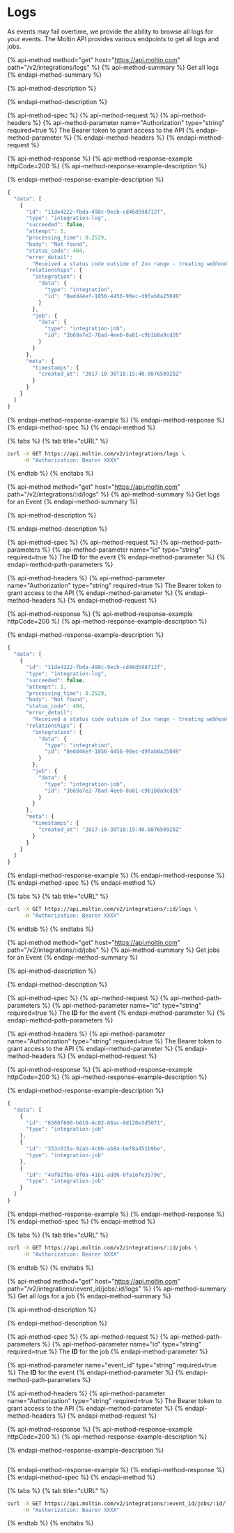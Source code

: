 # Logs

As events may fail overtime, we provide the ability to browse all logs for your events. The Moltin API provides various endpoints to get all logs and jobs.

{% api-method method="get" host="https://api.moltin.com" path="/v2/integrations/logs" %}
{% api-method-summary %}
Get all logs
{% endapi-method-summary %}

{% api-method-description %}

{% endapi-method-description %}

{% api-method-spec %}
{% api-method-request %}
{% api-method-headers %}
{% api-method-parameter name="Authorization" type="string" required=true %}
The Bearer token to grant access to the API
{% endapi-method-parameter %}
{% endapi-method-headers %}
{% endapi-method-request %}

{% api-method-response %}
{% api-method-response-example httpCode=200 %}
{% api-method-response-example-description %}

{% endapi-method-response-example-description %}

```javascript
{
  "data": [
    {
      "id": "11de4222-fbda-498c-9ecb-cd46d598712f",
      "type": "integration-log",
      "succeeded": false,
      "attempt": 1,
      "processing_time": 0.2529,
      "body": "Not found",
      "status_code": 404,
      "error_detail":
        "Received a status code outside of 2xx range - treating webhook as a fail",
      "relationships": {
        "integration": {
          "data": {
            "type": "integration",
            "id": "8edd44ef-1856-4456-90ec-d9fab8a25049"
          }
        },
        "job": {
          "data": {
            "type": "integration-job",
            "id": "3b69a7e2-78ad-4ee6-8a81-c9b1b8a9cd26"
          }
        }
      },
      "meta": {
        "timestamps": {
          "created_at": "2017-10-30T18:15:40.087650928Z"
        }
      }
    }
  ]
}
```
{% endapi-method-response-example %}
{% endapi-method-response %}
{% endapi-method-spec %}
{% endapi-method %}

{% tabs %}
{% tab title="cURL" %}
```bash
curl -X GET https://api.moltin.com/v2/integrations/logs \
     -H "Authorization: Bearer XXXX"
```
{% endtab %}
{% endtabs %}

{% api-method method="get" host="https://api.moltin.com" path="/v2/integrations/:id/logs" %}
{% api-method-summary %}
Get logs for an Event
{% endapi-method-summary %}

{% api-method-description %}

{% endapi-method-description %}

{% api-method-spec %}
{% api-method-request %}
{% api-method-path-parameters %}
{% api-method-parameter name="id" type="string" required=true %}
The **ID** for the event
{% endapi-method-parameter %}
{% endapi-method-path-parameters %}

{% api-method-headers %}
{% api-method-parameter name="Authorization" type="string" required=true %}
The Bearer token to grant access to the API
{% endapi-method-parameter %}
{% endapi-method-headers %}
{% endapi-method-request %}

{% api-method-response %}
{% api-method-response-example httpCode=200 %}
{% api-method-response-example-description %}

{% endapi-method-response-example-description %}

```javascript
{
  "data": [
    {
      "id": "11de4222-fbda-498c-9ecb-cd46d598712f",
      "type": "integration-log",
      "succeeded": false,
      "attempt": 1,
      "processing_time": 0.2529,
      "body": "Not found",
      "status_code": 404,
      "error_detail":
        "Received a status code outside of 2xx range - treating webhook as a fail",
      "relationships": {
        "integration": {
          "data": {
            "type": "integration",
            "id": "8edd44ef-1856-4456-90ec-d9fab8a25049"
          }
        },
        "job": {
          "data": {
            "type": "integration-job",
            "id": "3b69a7e2-78ad-4ee6-8a81-c9b1b8a9cd26"
          }
        }
      },
      "meta": {
        "timestamps": {
          "created_at": "2017-10-30T18:15:40.087650928Z"
        }
      }
    }
  ]
}
```
{% endapi-method-response-example %}
{% endapi-method-response %}
{% endapi-method-spec %}
{% endapi-method %}

{% tabs %}
{% tab title="cURL" %}
```bash
curl -X GET https://api.moltin.com/v2/integrations/:id/logs \
     -H "Authorization: Bearer XXXX"
```
{% endtab %}
{% endtabs %}

{% api-method method="get" host="https://api.moltin.com" path="/v2/integrations/:id/jobs" %}
{% api-method-summary %}
Get jobs for an Event
{% endapi-method-summary %}

{% api-method-description %}

{% endapi-method-description %}

{% api-method-spec %}
{% api-method-request %}
{% api-method-path-parameters %}
{% api-method-parameter name="id" type="string" required=true %}
The **ID** for the event
{% endapi-method-parameter %}
{% endapi-method-path-parameters %}

{% api-method-headers %}
{% api-method-parameter name="Authorization" type="string" required=true %}
The Bearer token to grant access to the API
{% endapi-method-parameter %}
{% endapi-method-headers %}
{% endapi-method-request %}

{% api-method-response %}
{% api-method-response-example httpCode=200 %}
{% api-method-response-example-description %}

{% endapi-method-response-example-description %}

```javascript
{
  "data": [
    {
      "id": "6560f600-b610-4c02-88ac-0d120e3d5071",
      "type": "integration-job"
    },
    {
      "id": "353c015a-92ab-4c06-ab8a-bef8a451b9be",
      "type": "integration-job"
    },
    {
      "id": "4af82fba-8f0a-41b1-add6-0fa16fe3579e",
      "type": "integration-job"
    }
  ]
}
```
{% endapi-method-response-example %}
{% endapi-method-response %}
{% endapi-method-spec %}
{% endapi-method %}

{% tabs %}
{% tab title="cURL" %}
```bash
curl -X GET https://api.moltin.com/v2/integrations/:id/jobs \
     -H "Authorization: Bearer XXXX"
```
{% endtab %}
{% endtabs %}

{% api-method method="get" host="https://api.moltin.com" path="/v2/integrations/:event\_id/jobs/:id/logs" %}
{% api-method-summary %}
Get all logs for a job
{% endapi-method-summary %}

{% api-method-description %}

{% endapi-method-description %}

{% api-method-spec %}
{% api-method-request %}
{% api-method-path-parameters %}
{% api-method-parameter name="id" type="string" required=true %}
The **ID** for the job
{% endapi-method-parameter %}

{% api-method-parameter name="event\_id" type="string" required=true %}
The **ID** for the event
{% endapi-method-parameter %}
{% endapi-method-path-parameters %}

{% api-method-headers %}
{% api-method-parameter name="Authorization" type="string" required=true %}
The Bearer token to grant access to the API
{% endapi-method-parameter %}
{% endapi-method-headers %}
{% endapi-method-request %}

{% api-method-response %}
{% api-method-response-example httpCode=200 %}
{% api-method-response-example-description %}

{% endapi-method-response-example-description %}

```javascript

```
{% endapi-method-response-example %}
{% endapi-method-response %}
{% endapi-method-spec %}
{% endapi-method %}

{% tabs %}
{% tab title="cURL" %}
```bash
curl -X GET https://api.moltin.com/v2/integrations/:event_id/jobs/:id/logs \
     -H "Authorization: Bearer XXXX"
```
{% endtab %}
{% endtabs %}

